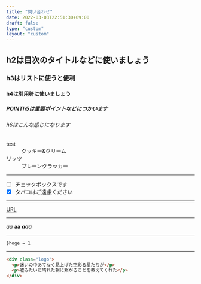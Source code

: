 ```yaml
---
title: "問い合わせ"
date: 2022-03-03T22:51:30+09:00
draft: false
type: "custom"
layout: "custom"
---
```



## h2は目次のタイトルなどに使いましょう

### h3はリストに使うと便利

#### h4は引用符に使いましょう

##### <span>POINT</span>h5は重要ポイントなどにつかいます

###### h6はこんな感じになります

<dl>
  <dt>test</dt>
  <dd>クッキー&クリーム</dd>
  <dt>リッツ</dt>
  <dd>プレーンクラッカー</dd>
</dl> 

***

- [ ] チェックボックスです
- [x] タバコはご遠慮ください

---

[URL](/)

---

 *aa*
 **aa**
 ***aaa***

---
`$hoge = 1`

---



```html
<div class="logo">
  <p>迷いの中あてなく見上げた空彩る星たちが</p>
  <p>嘘みたいに晴れた朝に繋がることを教えてくれた</p>
</div>
```
